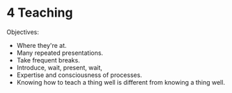 # 4 Teaching

Objectives:

* Where they're at.
* Many repeated presentations.
* Take frequent breaks.
* Introduce, wait, present, wait, 
* Expertise and consciousness of processes.
* Knowing how to teach a thing well is different from knowing a thing well.



